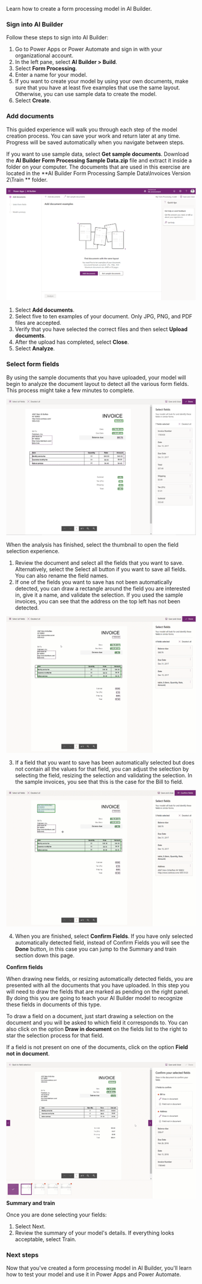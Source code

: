 Learn how to create a form processing model in AI Builder.

### Sign into AI Builder

Follow these steps to sign into AI Builder:

1.  Go to Power Apps or Power Automate and sign in with your
    organizational account.
2.  In the left pane, select **AI Builder \> Build**.
3.  Select **Form Processing**.
4.  Enter a name for your model.
5.  If you want to create your model by using your own documents, make
    sure that you have at least five examples that use the same layout.
    Otherwise, you can use sample data to create the model.
6.  Select **Create**.

### Add documents

This guided experience will walk you through each step of the model
creation process. You can save your work and return later at any time.
Progress will be saved automatically when you navigate between steps.

If you want to use sample data, select **Get sample documents**.
Download the **AI Builder Form Processing Sample Data.zip** file and extract it inside a folder
on your computer. The documents that are used in this exercise are
located in the **AI Builder Form Processing Sample Data\Invoices Version 2\Train ** folder.

![Sample data documents](../media/image2.png)

1.  Select **Add documents**.
2.  Select five to ten examples of your document. Only JPG, PNG, and PDF files are accepted.
3.  Verify that you have selected the correct files and then select
    **Upload documents**.
4.  After the upload has completed, select **Close**.
5.  Select **Analyze**.

### Select form fields

By using the sample documents that you have uploaded, your model will
begin to analyze the document layout to detect all the various form
fields. This process might take a few minutes to complete.

![Select form fields](../media/image3.png)

When the analysis has finished, select the thumbnail to open the field selection experience.

1.  Review the document and select all the fields that you want to save. Alternatively, select the Select all button if you want to save all fields. You can also rename the field names.
2.  If one of the fields you want to save has not been automatically detected, you can draw a rectangle around the field you are interested in, give it a name, and validate the selection. If you used the sample invoices, you can see that the address on the top left has not been detected.  

![Select form fields](../media/form-processing-undetected-fields.gif)

3.  If a field that you want to save has been automatically selected but does not contain all the values for that field, you can adjust the selection by selecting the field, resizing the selection and validating the selection. In the sample invoices, you see that this is the case for the Bill to field.  

![Select form fields](../media/form-processing-resize-selection.gif)

4.  When you are finished, select **Confirm Fields**. If you have only selected automatically detected field, instead of Confirm Fields you will see the **Done** button, in this case you can jump to the Summary and train section down this page.

**Confirm fields**

When drawing new fields, or resizing automatically detected fields, you are presented with all the documents that you have uploaded. In this step you will need to draw the fields that are marked as pending on the right panel. By doing this you are going to teach your AI Builder model to recognize these fields in documents of this type.

To draw a field on a document, just start drawing a selection on the document and you will be asked to which field it corresponds to. You can also click on the option **Draw in document** on the fields list to the right to star the selection process for that field.

If a field is not present on one of the documents, click on the option **Field not in document**.

![Select form fields](../media/form-processing-confirm-fields.gif)
**Summary and train**

Once you are done selecting your fields:

1.  Select Next.
2.  Review the summary of your model's details. If everything looks acceptable, select Train.
### Next steps

Now that you've created a form processing model in AI Builder, you'll
learn how to test your model and use it in Power Apps and Power
Automate.
